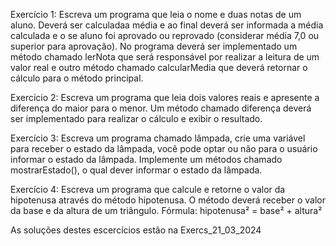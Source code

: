 Exercício 1: Escreva um programa que leia o nome e duas notas de um aluno. Deverá ser calculadaa média e ao final deverá ser informada a média calculada e o se aluno foi aprovado
ou reprovado (considerar média 7,0 ou superior para aprovação). No programa deverá ser implementado um método chamado lerNota que será responsável por realizar a leitura
de um valor real e outro método chamado calcularMedia que deverá retornar o cálculo para o método principal.

Exercício 2: Escreva um programa que leia dois valores reais e apresente a diferença do maior para o menor. 
Um método chamado diferença deverá ser implementado para realizar o cálculo e exibir o resultado.

Exercício 3: Escreva um programa chamado lâmpada, crie uma variável para receber o estado da lâmpada, você pode optar ou não para o usuário informar o estado da lâmpada. 
Implemente um métodos chamado mostrarEstado(), o qual dever informar o estado da lâmpada.

Exercício 4: Escreva um programa que calcule e retorne o valor da hipotenusa através do método hipotenusa. 
O método deverá receber o valor da base e da altura de um triângulo.
Fórmula: hipotenusa² = base² + altura²

As soluções destes escercícios estão na Exercs_21_03_2024
